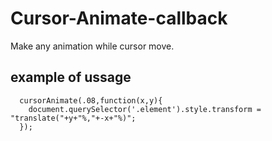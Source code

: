 # Cursor-Animate-callback
Make any animation while cursor move.

## example of ussage

      cursorAnimate(.08,function(x,y){
        document.querySelector('.element').style.transform = "translate("+y+"%,"+-x+"%)";
      });

